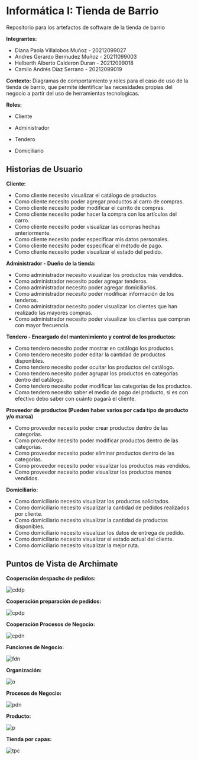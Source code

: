 # Informática I: Tienda de Barrio

Repositorio para los artefactos de software de la tienda de barrio

**Integrantes:**

- Diana Paola Villalobos Muñoz - 20212099027
- Andres Gerardo Bermudez Muñoz - 20211099003
- Helberth Alberto Calderon Duran - 20212099018
- Camilo Andrés Díaz Serrano - 20212099019

**Contexto:**
Diagramas de comportamiento y roles para el caso de uso de la tienda de barrio, que permite identificar las necesidades propias del negocio a partir del uso de herramientas tecnologicas.

**Roles:**

- Cliente

- Administrador

- Tendero

- Domiciliario


## Historias de Usuario

**Cliente:**

- Como cliente necesito visualizar el catálogo de productos.
- Como cliente necesito poder agregar productos al carro de compras.
- Como cliente necesito poder modificar el carrito de compras.
- Como cliente necesito poder hacer la compra con los artículos del carro.
- Como cliente necesito poder visualizar las compras hechas anteriormente.
- Como cliente necesito poder especificar mis datos personales.
- Como cliente necesito poder especificar el método de pago.
- Como cliente necesito poder visualizar el estado del pedido.

**Administrador - Dueño de la tienda:**

- Como administrador necesito visualizar los productos más vendidos.
- Como administrador necesito poder agregar tenderos.
- Como administrador necesito poder agregar domiciliarios.
- Como administrador necesito poder modificar información de los tenderos.
- Como administrador necesito poder visualizar los clientes que han realizado las mayores compras.
- Como administrador necesito poder visualizar los clientes que compran con mayor frecuencia.

**Tendero - Encargado del mantenimiento y control de los productos:**

- Como tendero necesito poder mostrar en catálogo los productos.
- Como tendero necesito poder editar la cantidad de productos disponibles.
- Como tendero necesito poder ocultar los productos del catálogo.
- Como tendero necesito poder agrupar los productos en categorías dentro del catálogo.
- Como tendero necesito poder modificar las categorías de los productos.
- Como tendero necesito saber el medio de pago del producto, si es con efectivo debo saber con cuánto pagará el cliente.

**Proveedor de productos (Pueden haber varios por cada tipo de producto y/o marca)**

- Como proveedor necesito poder crear productos dentro de las categorías.
- Como proveedor necesito poder modificar productos dentro de las categorías.
- Como proveedor necesito poder eliminar productos dentro de las categorías.
- Como proveedor necesito poder visualizar los productos más vendidos.
- Como proveedor necesito poder visualizar los productos menos vendidos.

**Domiciliario:**

- Como domiciliario necesito visualizar los productos solicitados.
- Como domiciliario necesito visualizar la cantidad de pedidos realizados por cliente.
- Como domiciliario necesito visualizar la cantidad de productos disponibles.
- Como domiciliario necesito visualizar los datos de entrega de pedido.
- Como domiciliario necesito visualizar el estado actual del cliente.
- Como domiciliario necesito visualizar la mejor ruta.

## Puntos de Vista de Archimate

**Cooperación despacho de pedidos:**

![cddp](images/Cooperaciondespachodepedidos.png)

**Cooperación preparación de pedidos:**

![cpdp](images/Cooperacionpreparaciondepedidos.png)

**Cooperación Procesos de Negocio:**

![cpdn](images/CooperacionProcesosdeNegocio.png)

**Funciones de Negocio:**

![fdn](images/FuncionesdeNegocio.png)

**Organización:**

![o](images/Organización.png)

**Procesos de Negocio:**

![pdn](images/ProcesosdeNegocio.png)

**Producto:**

![p](images/Producto.png)

**Tienda por capas:**

![tpc](images/Tiendaporcapas.png)
